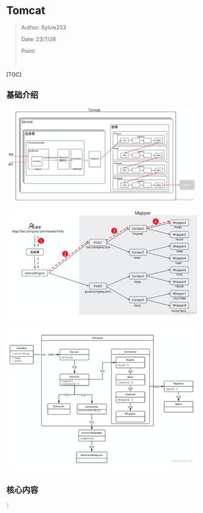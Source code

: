 # Tomcat

> Author: Sylvie233
>
> Date: 23/7/28
>
> Point:
>
> ​	

[TOC]

## 基础介绍

![image-20230729055723287](Tomcat.assets/image-20230729055723287.png)

![image-20230729055819425](Tomcat.assets/image-20230729055819425.png)

![image-20230729060051075](Tomcat.assets/image-20230729060051075.png)











## 核心内容

```
:
	
```



